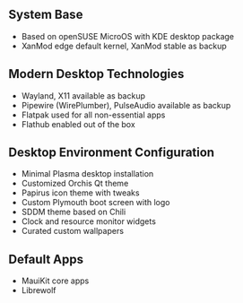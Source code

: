 ## System Base
* Based on openSUSE MicroOS with KDE desktop package
* XanMod edge default kernel, XanMod stable as backup

## Modern Desktop Technologies
* Wayland, X11 available as backup
* Pipewire (WirePlumber), PulseAudio available as backup
* Flatpak used for all non-essential apps
* Flathub enabled out of the box
## Desktop Environment Configuration
* Minimal Plasma desktop installation
* Customized Orchis Qt theme
* Papirus icon theme with tweaks
* Custom Plymouth boot screen with logo
* SDDM theme based on Chili
* Clock and resource monitor widgets
* Curated custom wallpapers
## Default Apps
* MauiKit core apps
* Librewolf
